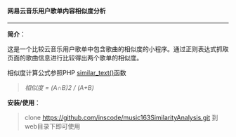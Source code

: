 #### 网易云音乐用户歌单内容相似度分析
---
**简介**：

这是一个比较云音乐用户歌单中包含歌曲的相似度的小程序。通过正则表达式抓取页面的歌曲信息进行比较得出两个歌单的相似度。

相似度计算公式参照PHP [similar_text()](http://php.net/manual/zh/function.similar-text.php)函数

>  *相似度 = (A∩B)*2 / (A+B)**



**安装/使用**：

> clone https://github.com/inscode/music163SimilarityAnalysis.git 到web目录下即可使用


